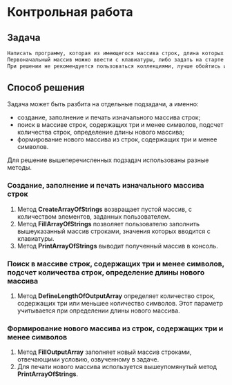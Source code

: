 # Контрольная работа

## Задача
```sh
Написать программу, которая из имеющегося массива строк, длина которых меньше либо равна 3 символа. 
Первоначальный массив можно ввести с клавиатуры, либо задать на старте выполнения алгоритма.
При решении не рекомендуется пользоваться коллекциями, лучше обойтись исключительно массивами.
```

## Способ решения
Задача может быть разбита на отдельные подзадачи, а именно:
* создание, заполнение и печать изначального массива строк;
* поиск в массиве строк, содержащих три и менее символов, подсчет количества строк, определение длины нового массива;
* формирование нового массива из строк, содержащих три и менее символов.

Для решение вышеперечисленных подзадач использованы разные методы.
### Cоздание, заполнение и печать изначального массива строк
1. Метод **CreateArrayOfStrings** возвращает пустой массив, с количеством элементов, заданных пользователем.
2. Метод **FillArrayOfStrings** позволяет пользователю заполнить вышеуказанный массив строками, значения которых вводится с клавиатуры.
3. Метод **PrintArrayOfStrings** выводит полученный массив в консоль.
### Поиск в массиве строк, содержащих три и менее символов, подсчет количества строк, определение длины нового массива
1. Метод **DefineLengthOfOutputArray** определяет количество строк, содержащих три или меньшее количество символов. Этот параметр учитывается при определении длины нового массива.
### Формирование нового массива из строк, содержащих три и менее символов
1. Метод **FillOutputArray** заполняет новый массив строками, отвечающими условию, озвученному в задаче.
2. Для печати нового массива используется вышеупомянутый метод **PrintArrayOfStrings**.



